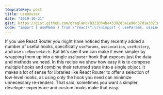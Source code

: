 ```yaml
---
templateKey: post
title: useRouter
date: "2019-10-21"
gist: https://gist.github.com/gragland/8322804ba43392d5a1e96d37d1a38218
code: "import { useMemo } from \"react\";\r\nimport { useParams, useLocation, useHistory, useRouteMatch } from 'react-router-dom';\r\nimport queryString from 'query-string';\r\n\r\n\/\/ Usage\r\nfunction MyComponent(){\r\n  \/\/ Get the router object\r\n  const router = useRouter();\r\n\r\n  \/\/ Get value from query string (?postId=123) or route param (\/:postId)\r\n  console.log(router.query.postId);\r\n\r\n  \/\/ Get current pathname\r\n  console.log(router.pathname)\r\n\r\n  \/\/ Navigate with with router.push()\r\n  return (\r\n    <button onClick={(e) => router.push('\/about')}>About<\/button>\r\n  );\r\n}\r\n\r\n\/\/ Hook\r\nexport function useRouter() {\r\n  const params = useParams();\r\n  const location = useLocation();\r\n  const history = useHistory();\r\n  const match = useRouteMatch();\r\n\r\n  \/\/ Return our custom router object\r\n  \/\/ Memoize so that a new object is only returned if something changes\r\n  return useMemo(() => {\r\n    return {\r\n      \/\/ For convenience add push(), replace(), pathname at top level\r\n      push: history.push,\r\n      replace: history.replace,\r\n      pathname: location.pathname,\r\n      \/\/ Merge params and parsed query string into single \"query\" object\r\n      \/\/ so that they can be used interchangeably.\r\n      \/\/ Example: \/:topic?sort=popular -> { topic: \"react\", sort: \"popular\" }\r\n      query: {\r\n        ...queryString.parse(location.search), \/\/ Convert string to object\r\n        ...params\r\n      },\r\n      \/\/ Include match, location, history objects so we have\r\n      \/\/ access to extra React Router functionality if needed.\r\n      match,\r\n      location,\r\n      history\r\n    };\r\n  }, [params, match, location, history]);\r\n}"
---
```


If you use React Router you might have noticed they recently added a number of useful hooks, specifically <code>useParams</code>, <code>useLocation</code>, <code>useHistory</code>, and use <code>useRouteMatch</code>. But let's see if we can make it even simpler by wrapping them up into a single <code>useRouter</code> hook that exposes just the data and methods we need. In this recipe we show how easy it is to compose multiple hooks and combine their returned state into a single object. It makes a lot of sense for libraries like React Router to offer a selection of low-level hooks, as using only the hook you need can minimize unnecessary re-renders. That said, sometimes you want a simpler developer experience and custom hooks make that easy.
